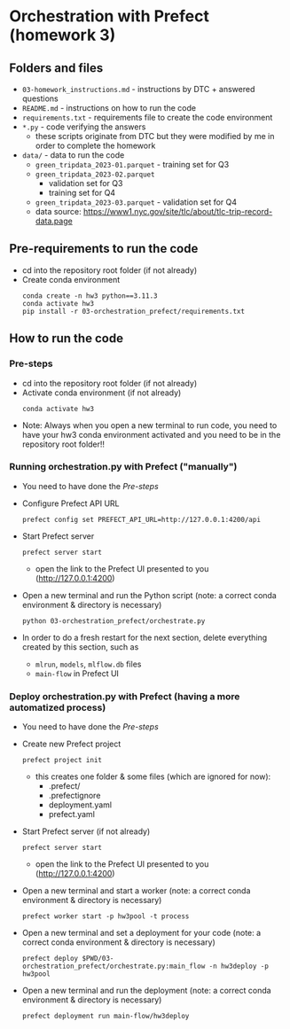# Orchestration with Prefect (homework 3)
## Folders and files
- ```03-homework_instructions.md``` - instructions by DTC + answered questions
- ```README.md``` - instructions on how to run the code
- ```requirements.txt``` - requirements file to create the code environment
- ```*.py``` - code verifying the answers
    - these scripts originate from DTC but they were modified by me in order to complete the homework
- ```data/``` - data to run the code
    - ```green_tripdata_2023-01.parquet``` - training set for Q3
    - ```green_tripdata_2023-02.parquet``` 
        - validation set for Q3
        - training set for Q4
    - ```green_tripdata_2023-03.parquet``` - validation set for Q4
    - data source: https://www1.nyc.gov/site/tlc/about/tlc-trip-record-data.page

## Pre-requirements to run the code
- cd into the repository root folder (if not already)
- Create conda environment
    ```
    conda create -n hw3 python==3.11.3
    conda activate hw3
    pip install -r 03-orchestration_prefect/requirements.txt
    ```

## How to run the code
### Pre-steps
- cd into the repository root folder (if not already)
- Activate conda environment (if not already)
    ```
    conda activate hw3
    ```
- Note: Always when you open a new terminal to run code, you need to have your hw3 conda environment activated and you need to be in the repository root folder!!
### Running orchestration.py with Prefect ("manually")
- You need to have done the *Pre-steps*
- Configure Prefect API URL
    ```
    prefect config set PREFECT_API_URL=http://127.0.0.1:4200/api
    ```
- Start Prefect server
    ```
    prefect server start
    ```
    - open the link to the Prefect UI presented to you (http://127.0.0.1:4200)

- Open a new terminal and run the Python script (note: a correct conda environment & directory is necessary)
    ```
    python 03-orchestration_prefect/orchestrate.py
    ```
- In order to do a fresh restart for the next section, delete everything created by this section, such as
    - ```mlrun```, ```models```, ```mlflow.db``` files
    - ```main-flow``` in Prefect UI


### Deploy orchestration.py with Prefect (having a more automatized process)
- You need to have done the *Pre-steps*
- Create new Prefect project
    ```
    prefect project init
    ```
    - this creates one folder & some files (which are ignored for now):
        - .prefect/
        - .prefectignore
        - deployment.yaml
        - prefect.yaml
- Start Prefect server (if not already)
    ```
    prefect server start
    ```
    - open the link to the Prefect UI presented to you (http://127.0.0.1:4200)

- Open a new terminal and start a worker (note: a correct conda environment & directory is necessary)
    ```
    prefect worker start -p hw3pool -t process
    ```

- Open a new terminal and set a deployment for your code (note: a correct conda environment & directory is necessary)
    ```
    prefect deploy $PWD/03-orchestration_prefect/orchestrate.py:main_flow -n hw3deploy -p hw3pool
    ```

- Open a new terminal and run the deployment (note: a correct conda environment & directory is necessary)
    ```
    prefect deployment run main-flow/hw3deploy
    ```
